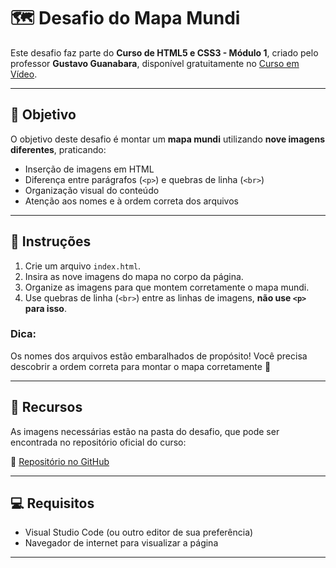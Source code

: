 # 🗺️ Desafio do Mapa Mundi

Este desafio faz parte do **Curso de HTML5 e CSS3 - Módulo 1**, criado pelo professor **Gustavo Guanabara**, disponível gratuitamente no [Curso em Vídeo](https://www.cursoemvideo.com/curso/html5-css3-modulo1).

---

## 🎯 Objetivo

O objetivo deste desafio é montar um **mapa mundi** utilizando **nove imagens diferentes**, praticando:

- Inserção de imagens em HTML
- Diferença entre parágrafos (`<p>`) e quebras de linha (`<br>`)
- Organização visual do conteúdo
- Atenção aos nomes e à ordem correta dos arquivos

---

## 🔧 Instruções

1. Crie um arquivo `index.html`.
2. Insira as nove imagens do mapa no corpo da página.
3. Organize as imagens para que montem corretamente o mapa mundi.
4. Use quebras de linha (`<br>`) entre as linhas de imagens, **não use `<p>` para isso**.

### Dica:

Os nomes dos arquivos estão embaralhados de propósito! Você precisa descobrir a ordem correta para montar o mapa corretamente 🧩

---

## 📁 Recursos

As imagens necessárias estão na pasta do desafio, que pode ser encontrada no repositório oficial do curso:

🔗 [Repositório no GitHub](https://github.com/gustavoguanabara/html-css)

---

## 💻 Requisitos

- Visual Studio Code (ou outro editor de sua preferência)
- Navegador de internet para visualizar a página

---

